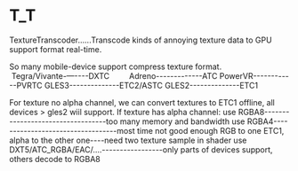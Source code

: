 # T_T
TextureTranscoder......Transcode kinds of annoying texture data to GPU support format real-time.

So many mobile-device support compress texture format.
          Tegra/Vivante-—----DXTC
          Adreno-------------ATC
          PowerVR------------PVRTC
          GLES3--------------ETC2/ASTC
          GLES2--------------ETC1
          
For texture no alpha channel, we can convert textures to ETC1 offline, all devices > gles2 wiil support. 
If texture has alpha channel:
          use RGBA8----------------------------------too many memory and bandwidth
          use RGBA4----------------------------------most time not good enough 
          RGB to one ETC1, alpha to the other one----need two texture sample in shader
          use DXT5/ATC_RGBA/EAC/....-----------------only parts of devices support, others decode to RGBA8
